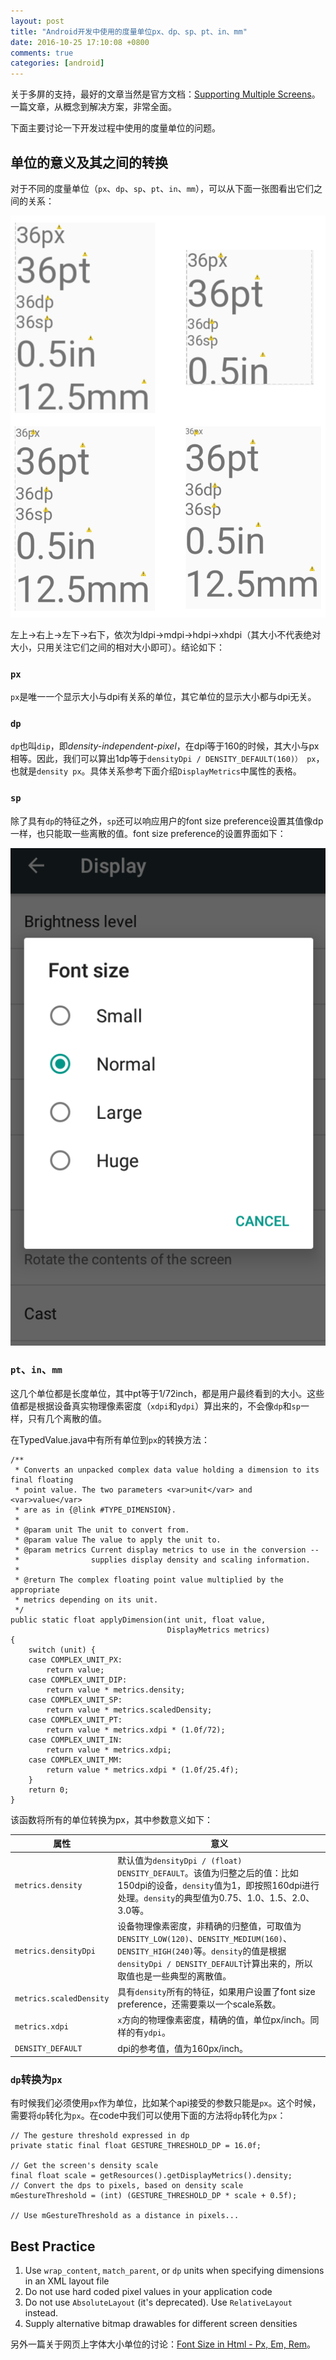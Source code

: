 ```yaml
---
layout: post
title: "Android开发中使用的度量单位px、dp、sp、pt、in、mm"
date: 2016-10-25 17:10:08 +0800
comments: true
categories: [android]
---
```


关于多屏的支持，最好的文章当然是官方文档：[Supporting Multiple Screens](https://developer.android.com/guide/practices/screens_support.html#testing)。一篇文章，从概念到解决方案，非常全面。

下面主要讨论一下开发过程中使用的度量单位的问题。

<!-- more -->

## 单位的意义及其之间的转换

对于不同的度量单位（`px`、`dp`、`sp`、`pt`、`in`、`mm`），可以从下面一张图看出它们之间的关系：

![android_font_size_tesst](/images/android_font_size_tesst.png)

左上->右上->左下->右下，依次为ldpi->mdpi->hdpi->xhdpi（其大小不代表绝对大小，只用关注它们之间的相对大小即可）。结论如下：

### `px`
`px`是唯一一个显示大小与dpi有关系的单位，其它单位的显示大小都与dpi无关。

### `dp`
`dp`也叫`dip`，即*density-independent-pixel*，在dpi等于160的时候，其大小与px相等。因此，我们可以算出1dp等于`densityDpi / DENSITY_DEFAULT(160)） px`，也就是`density px`。具体关系参考下面介绍`DisplayMetrics`中属性的表格。

### `sp`
除了具有`dp`的特征之外，`sp`还可以响应用户的font size preference设置其值像dp一样，也只能取一些离散的值。font size preference的设置界面如下：

![android_font_preference_setting](/images/android_font_preference_setting.png)

### `pt`、`in`、`mm`
这几个单位都是长度单位，其中pt等于1/72inch，都是用户最终看到的大小。这些值都是根据设备真实物理像素密度（`xdpi`和`ydpi`）算出来的，不会像`dp`和`sp`一样，只有几个离散的值。

在TypedValue.java中有所有单位到`px`的转换方法：

```
/**
 * Converts an unpacked complex data value holding a dimension to its final floating 
 * point value. The two parameters <var>unit</var> and <var>value</var>
 * are as in {@link #TYPE_DIMENSION}.
 *  
 * @param unit The unit to convert from.
 * @param value The value to apply the unit to.
 * @param metrics Current display metrics to use in the conversion -- 
 *                supplies display density and scaling information.
 * 
 * @return The complex floating point value multiplied by the appropriate 
 * metrics depending on its unit. 
 */
public static float applyDimension(int unit, float value,
                                   DisplayMetrics metrics)
{
    switch (unit) {
    case COMPLEX_UNIT_PX:
        return value;
    case COMPLEX_UNIT_DIP:
        return value * metrics.density;
    case COMPLEX_UNIT_SP:
        return value * metrics.scaledDensity;
    case COMPLEX_UNIT_PT:
        return value * metrics.xdpi * (1.0f/72);
    case COMPLEX_UNIT_IN:
        return value * metrics.xdpi;
    case COMPLEX_UNIT_MM:
        return value * metrics.xdpi * (1.0f/25.4f);
    }
    return 0;
}
```

该函数将所有的单位转换为px，其中参数意义如下：

属性 | 意义
--- | ---
`metrics.density` | 默认值为`densityDpi / (float) DENSITY_DEFAULT`。该值为归整之后的值：比如150dpi的设备，`density`值为1，即按照160dpi进行处理。`density`的典型值为0.75、1.0、1.5、2.0、3.0等。
`metrics.densityDpi` | 设备物理像素密度，非精确的归整值，可取值为`DENSITY_LOW(120)`、`DENSITY_MEDIUM(160)`、`DENSITY_HIGH(240)`等。`density`的值是根据`densityDpi / DENSITY_DEFAULT`计算出来的，所以取值也是一些典型的离散值。
`metrics.scaledDensity` | 具有`density`所有的特征，如果用户设置了font size preference，还需要乘以一个scale系数。
`metrics.xdpi` | `x`方向的物理像素密度，精确的值，单位px/inch。同样的有`ydpi`。
`DENSITY_DEFAULT` | dpi的参考值，值为160px/inch。

### `dp`转换为`px`

有时候我们必须使用`px`作为单位，比如某个api接受的参数只能是`px`。这个时候，需要将`dp`转化为`px`。在code中我们可以使用下面的方法将`dp`转化为`px`：

```
// The gesture threshold expressed in dp
private static final float GESTURE_THRESHOLD_DP = 16.0f;

// Get the screen's density scale
final float scale = getResources().getDisplayMetrics().density;
// Convert the dps to pixels, based on density scale
mGestureThreshold = (int) (GESTURE_THRESHOLD_DP * scale + 0.5f);

// Use mGestureThreshold as a distance in pixels...
```

## Best Practice

1. Use `wrap_content`, `match_parent`, or `dp` units when specifying dimensions in an XML layout file
2. Do not use hard coded pixel values in your application code
3. Do not use `AbsoluteLayout` (it's deprecated). Use `RelativeLayout` instead.
4. Supply alternative bitmap drawables for different screen densities


另外一篇关于网页上字体大小单位的讨论：[Font Size in Html - Px, Em, Rem](http://hongchaozhang.github.io/blog/2015/08/03/Font-size-in-Html/)。